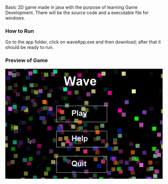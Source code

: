Basic 2D game made in java with the purpose of learning Game Development.
There will be the source code and a executable file for windows.

### How to Run
Go to the app folder, click on waveApp.exe and then download; after that it should be ready to run.


### Preview of Game
<img src="waveGif.gif" alt="wave Gif">

